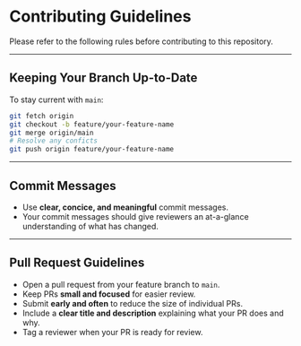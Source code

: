 # Contributing Guidelines

Please refer to the following rules before contributing to this repository.

---

## Keeping Your Branch Up-to-Date

To stay current with `main`:

  ```bash
  git fetch origin
  git checkout -b feature/your-feature-name
  git merge origin/main
  # Resolve any conficts
  git push origin feature/your-feature-name
  ```

---

## Commit Messages

- Use **clear, concice, and meaningful** commit messages.
- Your commit messages should give reviewers an at-a-glance understanding of what has changed.

---

## Pull Request Guidelines

- Open a pull request from your feature branch to `main`.
- Keep PRs **small and focused** for easier review.
- Submit **early and often** to reduce the size of individual PRs.
- Include a **clear title and description** explaining what your PR does and why.
- Tag a reviewer when your PR is ready for review.

